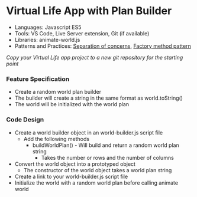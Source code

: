 
# Virtual Life App with Plan Builder

* Languages: Javascript ES5
* Tools: VS Code, Live Server extension, Git (if available)
* Libraries: animate-world.js
* Patterns and Practices: [Separation of concerns](https://redrockcode.com/wikipedia/separation_of_concerns.html), [Factory method pattern](https://redrockcode.com/wikipedia/factory_method_pattern.html)

*Copy your Virtual Life app project to a new git repository for the starting point*

### Feature Specification

* Create a random world plan builder
* The builder will create a string in the same format as world.toString()
* The world will be initialized with the world plan

### Code Design

* Create a world builder object in an world-builder.js script file
	* Add the following methods
		* buildWorldPlan() - Will build and return a random world plan string
			* Takes the number or rows and the number of columns
* Convert the world object into a prototyped object
	* The constructor of the world object takes a world plan string
* Create a link to your world-builder.js script file
* Initialize the world with a random world plan before calling animate world